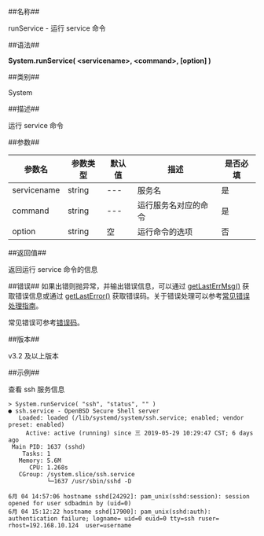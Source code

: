 ##名称##

runService - 运行 service 命令

##语法##

**System.runService( \<servicename\>, \<command\>, \[option\] )**

##类别##

System

##描述##

运行 service 命令

##参数##

| 参数名  | 参数类型 | 默认值       | 描述             | 是否必填 |
| ------- | -------- | ------------ | ---------------- | -------- |
| servicename   | string   | --- | 服务名       | 是       |
| command     | string   | ---   | 运行服务名对应的命令     | 是       |
| option | string  | 空    | 运行命令的选项 | 否       |

##返回值##

返回运行 service 命令的信息

##错误##
如果出错则抛异常，并输出错误信息，可以通过 [getLastErrMsg()](manual/Manual/Sequoiadb_Command/Global/getLastErrMsg.md) 获取错误信息或通过 [getLastError()](manual/Manual/Sequoiadb_Command/Global/getLastError.md) 获取错误码。关于错误处理可以参考[常见错误处理指南](manual/FAQ/faq_sdb.md)。

常见错误可参考[错误码](manual/Manual/Sequoiadb_error_code.md)。

##版本##

v3.2 及以上版本

##示例##

查看 ssh 服务信息

```lang-javascript
> System.runService( "ssh", "status", "" )
● ssh.service - OpenBSD Secure Shell server
   Loaded: loaded (/lib/systemd/system/ssh.service; enabled; vendor preset: enabled)
     Active: active (running) since 三 2019-05-29 10:29:47 CST; 6 days ago
 Main PID: 1637 (sshd)
    Tasks: 1
   Memory: 5.6M
      CPU: 1.268s
   CGroup: /system.slice/ssh.service
           └─1637 /usr/sbin/sshd -D

6月 04 14:57:06 hostname sshd[24292]: pam_unix(sshd:session): session opened for user sdbadmin by (uid=0)
6月 04 15:12:22 hostname sshd[17900]: pam_unix(sshd:auth): authentication failure; logname= uid=0 euid=0 tty=ssh ruser= rhost=192.168.10.124  user=username
```